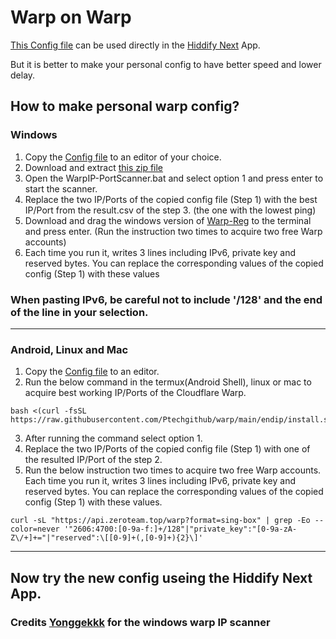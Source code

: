# Warp on Warp
[This Config file](Configs/WarpOnWarp-HiddifyNext.json) can be used directly in the [Hiddify Next](https://github.com/hiddify/hiddify-next/releases) App.

But it is better to make your personal config to have better speed and lower delay.

## How to make personal warp config?
### Windows
1. Copy the [Config file](Configs/WarpOnWarp-HiddifyNext.json) to an editor of your choice.
2. Download and extract [this zip file](https://github.com/soohrab/Warp-On-Warp/raw/main/WarpIP-PortScanner/WarpIP-PortScanner-Win-v23.11.15.zip)
3. Open the WarpIP-PortScanner.bat and select option 1 and press enter to start the scanner.
4. Replace the two IP/Ports of the copied config file (Step 1) with the best IP/Port from the result.csv of the step 3. (the one with the lowest ping)
5. Download and drag the windows version of [Warp-Reg](https://github.com/badafans/warp-reg/releases) to the terminal and press enter. (Run the instruction two times to acquire two free Warp accounts)
6. Each time you run it, writes 3 lines including IPv6, private key and reserved bytes. You can replace the corresponding values of the copied config (Step 1) with these values
### When pasting IPv6, be careful not to include '/128' and the end of the line in your selection.
---
### Android, Linux and Mac
1. Copy the [Config file](Configs/WarpOnWarp-HiddifyNext.json) to an editor.
2. Run the below command in the termux(Android Shell), linux or mac to acquire best working IP/Ports of the Cloudflare Warp.
```
bash <(curl -fsSL https://raw.githubusercontent.com/Ptechgithub/warp/main/endip/install.sh)
```
3. After running the command select option 1.
4. Replace the two IP/Ports of the copied config file (Step 1) with one of the resulted IP/Port of the step 2.
5. Run the below instruction two times to acquire two free Warp accounts. Each time you run it, writes 3 lines including IPv6, private key and reserved bytes. You can replace the corresponding values of the copied config (Step 1) with these values.
```
curl -sL "https://api.zeroteam.top/warp?format=sing-box" | grep -Eo --color=never '"2606:4700:[0-9a-f:]+/128"|"private_key":"[0-9a-zA-Z\/+]+="|"reserved":\[[0-9]+(,[0-9]+){2}\]'
```
---
 ## Now try the new config useing the Hiddify Next App.

 ### Credits [Yonggekkk](https://github.com/yonggekkk/warp-yg) for the windows warp IP scanner
